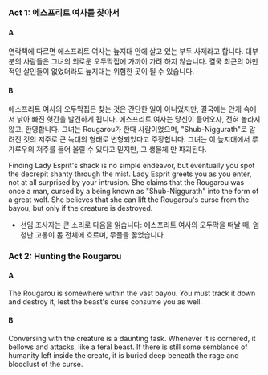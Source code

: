 ### Act 1: 에스프리트 여사를 찾아서

#### A

연락책에 따르면 에스프리트 여사는 늪지대 안에 살고 있는 부두 사제라고 합니다. 대부분의 사람들은 그녀의 외로운 오두막집에 가까이 가려 하지 않습니다. 결국 최근의 야만적인 살인들이 없었더라도 늪지대는 위험한 곳이 될 수 있습니다.

#### B

에스프리트 여사의 오두막집은 찾는 것은 간단한 일이 아니었지만, 결국에는 안개 속에서 낡아 빠진 헛간을 발견하게 됩니다. 에스프리트 여사는 당신이 들어오자, 전혀 놀라지 않고, 환영합니다. 그녀는 Rougarou가 한때 사람이었으며, "Shub-Niggurath"로 알려진 것의 저주로 큰 늑대의 형태로 변형되었다고 주장합니다. 그녀는 이 늪지대에서 루가루우의 저주를 들어 올릴 수 있다고 믿지만, 그 생물체 만 파괴된다.

Finding Lady Esprit's shack is no simple endeavor, but eventually you spot the decrepit shanty through the mist. Lady Esprit greets you as you enter, not at all surprised by your intrusion. She claims that the Rougarou was once a man, cursed by a being known as "Shub-Niggurath" into the form of a great wolf. She believes that she can lift the Rougarou's curse from the bayou, but only if the creature is destroyed.

* 선임 조사자는 큰 소리로 다음을 읽습니다:
에스프리트 여사의 오두막을 떠날 때, 엄청난 고통이 몸 전체에 흐르며, 무플을 꿇었습니다.

### Act 2: Hunting the Rougarou

#### A

The Rougarou is somewhere within the vast bayou. You must track it down and destroy it, lest the beast's curse consume you as well.

#### B

Conversing with the creature is a daunting task. Whenever it is cornered, it bellows and attacks, like a feral beast. If there is still some semblance of humanity left inside the create, it is buried deep beneath the rage and bloodlust of the curse.
